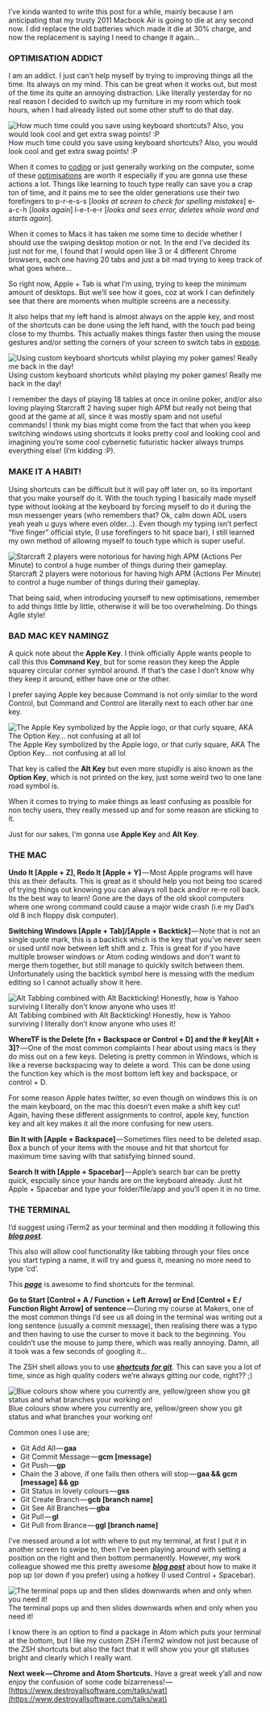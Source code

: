 I’ve kinda wanted to write this post for a while, mainly because I am anticipating that my trusty 2011 Macbook Air is going to die at any second now. I did replace the old batteries which made it die at 30% charge, and now the replacement is saying I need to change it again…

### **OPTIMISATION ADDICT**

I am an addict. I just can’t help myself by trying to improving things all the time. Its always on my mind. This can be great when it works out, but most of the time its quite an annoying distraction. Like literally yesterday for no real reason I decided to switch up my furniture in my room which took hours, when I had already listed out some other stuff to do that day.

![How much time could you save using keyboard shortcuts? Also, you would look cool and get extra swag points! :P](https://cdn-images-1.medium.com/max/800/0*GCZ34ZEIf8KIiwP9.jpg)
How much time could you save using keyboard shortcuts? Also, you would look cool and get extra swag points! :P

When it comes to [coding](https://hackernoon.com/tagged/coding) or just generally working on the computer, some of these [optimisations](https://hackernoon.com/tagged/optimisations) are worth it especially if you are gonna use these actions a lot. Things like learning to touch type really can save you a crap ton of time, and it pains me to see the older generations use their two forefingers to p-r-e-s-s \[_looks at screen to check for spelling mistakes_\] e-a-c-h \[_looks again_\] l-e-t-e-r \[_looks and sees error, deletes whole word and starts again_\].

When it comes to Macs it has taken me some time to decide whether I should use the swiping desktop motion or not. In the end I’ve decided its just not for me, I found that I would open like 3 or 4 different Chrome browsers, each one having 20 tabs and just a bit mad trying to keep track of what goes where…

So right now, Apple + Tab is what I’m using, trying to keep the minimum amount of desktops. But we’ll see how it goes, coz at work I can definitely see that there are moments when multiple screens are a necessity.

It also helps that my left hand is almost always on the apple key, and most of the shortcuts can be done using the left hand, with the touch pad being close to my thumbs. This actually makes things faster then using the mouse gestures and/or setting the corners of your screen to switch tabs in [expose](https://support.apple.com/en-gb/HT201741).

![Using custom keyboard shortcuts whilst playing my poker games! Really me back in the day!](https://cdn-images-1.medium.com/max/800/0*gYJ5sAXjwSlkc7Nl.gif)
Using custom keyboard shortcuts whilst playing my poker games! Really me back in the day!

I remember the days of playing 18 tables at once in online poker, and/or also loving playing Starcraft 2 having super high APM but really not being that good at the game at all, since it was mostly spam and not useful commands! I think my bias might come from the fact that when you keep switching windows using shortcuts it looks pretty cool and looking cool and imagining you’re some cool cybernetic futuristic hacker always trumps everything else! (I’m kidding :P).

### **MAKE IT A HABIT!**

Using shortcuts can be difficult but it will pay off later on, so its important that you make yourself do it. With the touch typing I basically made myself type without looking at the keyboard by forcing myself to do it during the msn messenger years (who remembers that? Ok, calm down AOL users yeah yeah u guys where even older…). Even though my typing isn’t perfect “five finger” official style, (I use forefingers to hit space bar), I still learned my own method of allowing myself to touch type which is super useful.

![Starcraft 2 players were notorious for having high APM (Actions Per Minute) to control a huge number of things during their gameplay.](https://cdn-images-1.medium.com/max/800/0*FZL1c6OlOURX-ga8.gif)
Starcraft 2 players were notorious for having high APM (Actions Per Minute) to control a huge number of things during their gameplay.

That being said, when introducing yourself to new optimisations, remember to add things little by little, otherwise it will be too overwhelming. Do things Agile style!

### **BAD MAC KEY NAMINGZ**

A quick note about the **Apple Key**. I think officially Apple wants people to call this this **Command Key**, but for some reason they keep the Apple squarey circular corner symbol around. If that’s the case I don’t know why they keep it around, either have one or the other.

I prefer saying Apple key because Command is not only similar to the word Control, but Command and Control are literally next to each other bar one key.

![The Apple Key symbolized by the Apple logo, or that curly square, AKA The Option Key… not confusing at all lol](https://cdn-images-1.medium.com/max/800/0*LKEQ4vgQbWsot-Sy.jpg)
The Apple Key symbolized by the Apple logo, or that curly square, AKA The Option Key… not confusing at all lol

That key is called the **Alt Key** but even more stupidly is also known as the **Option Key**, which is not printed on the key, just some weird two to one lane road symbol is.

When it comes to trying to make things as least confusing as possible for non techy users, they really messed up and for some reason are sticking to it.

Just for our sakes, I’m gonna use **Apple Key** and **Alt Key**.

### **THE MAC**

**Undo It \[Apple + Z\], Redo It \[Apple + Y\]** — Most Apple programs will have this as their defaults. This is great as it should help you not being too scared of trying things out knowing you can always roll back and/or re-re roll back. Its the best way to learn! Gone are the days of the old skool computers where one wrong command could cause a major wide crash (i.e my Dad’s old 8 inch floppy disk computer).

**Switching Windows \[Apple + Tab\]/\[Apple + Backtick\]** — Note that is not an single quote mark, this is a backtick which is the key that you've never seen or used until now between left shift and z. This is great for if you have multiple browser windows or Atom coding windows and don't want to merge them together, but still manage to quickly switch between them. Unfortunately using the backtick symbol here is messing with the medium editing so I cannot actually show it here.

![Alt Tabbing combined with Alt Backticking! Honestly, how is Yahoo surviving I literally don’t know anyone who uses it!](https://cdn-images-1.medium.com/max/800/0*Jt69FZ44jKb32hle.gif)
Alt Tabbing combined with Alt Backticking! Honestly, how is Yahoo surviving I literally don’t know anyone who uses it!

**WhereTF is the Delete \[fn + Backspace or Control + D\] and the # key\[Alt + 3\]?** — One of the most common complaints I hear about using macs is they do miss out on a few keys. Deleting is pretty common in Windows, which is like a reverse backspacing way to delete a word. This can be done using the function key which is the most bottom left key and backspace, or control + D.

For some reason Apple hates twitter, so even though on windows this is on the main keyboard, on the mac this doesn’t even make a shift key cut! Again, having these different assignments to control, apple key, function key and alt key makes it all the more confusing for new users.

**Bin It with \[Apple + Backspace\]** — Sometimes files need to be deleted asap. Box a bunch of your items with the mouse and hit that shortcut for maximum time saving with that satisfying binned sound.

**Search It with \[Apple + Spacebar\]** — Apple’s search bar can be pretty quick, espcially since your hands are on the keyboard already. Just hit Apple + Spacebar and type your folder/file/app and you’ll open it in no time.

### **THE TERMINAL**

I’d suggest using iTerm2 as your terminal and then modding it following this [**_blog post_**](http://jilles.me/badassify-your-terminal-and-shell/).

This also will allow cool functionality like tabbing through your files once you start typing a name, it will try and guess it, meaning no more need to type ‘cd’.

This [**_page_**](https://github.com/0nn0/terminal-mac-cheatsheet) is awesome to find shortcuts for the terminal.

**Go to Start \[Control + A / Function + Left Arrow\] or End \[Control + E / Function Right Arrow\] of sentence** — During my course at Makers, one of the most common things I’d see us all doing in the terminal was writing out a long sentence (usually a commit message), then realising there was a typo and then having to use the curser to move it back to the beginning. You couldn’t use the mouse to jump there, which was really annoying. Damn, all it took was a few seconds of googling it…

The ZSH shell allows you to use [**_shortcuts for git_**](https://github.com/robbyrussell/oh-my-zsh/wiki/Cheatsheet). This can save you a lot of time, since as high quality coders we’re always gitting our code, right?? ;)

![Blue colours show where you currently are, yellow/green show you git status and what branches your working on!](https://cdn-images-1.medium.com/max/800/0*OS01AvMMyq8cA9Wt.png)
Blue colours show where you currently are, yellow/green show you git status and what branches your working on!

Common ones I use are;

*   Git Add All — **gaa**
*   Git Commit Message — **gcm \[message\]**
*   Git Push — **gp**
*   Chain the 3 above, if one fails then others will stop — **gaa && gcm \[message\] && gp**
*   Git Status in lovely colours — **gss**
*   Git Create Branch — **gcb \[branch name\]**
*   Git See All Branches — **gba**
*   Git Pull — **gl**
*   Git Pull from Brance — **ggl \[branch name\]**

I’ve messed around a lot with where to put my terminal, at first I put it in another screen to swipe to, then I’ve been playing around with setting a position on the right and then bottom permanently. However, my work colleague showed me this pretty awesome [**_blog post_**](https://marcjenkins.co.uk/drop-down-terminal-with-iterm2/) about how to make it pop up (or down if you prefer) using a hotkey (I used Control + Spacebar).

![The terminal pops up and then slides downwards when and only when you need it!](https://cdn-images-1.medium.com/max/800/0*hITRZjNd1F1VqqiG.gif)
The terminal pops up and then slides downwards when and only when you need it!

I know there is an option to find a package in Atom which puts your terminal at the bottom, but I like my custom ZSH iTerm2 window not just because of the ZSH shortcuts but also the fact that it will show you your git statuses bright and clearly which I really want.

**Next week** **— Chrome and Atom Shortcuts.** Have a great week y’all and now enjoy the confusion of some code bizarreness! — [https://www.destroyallsoftware.com/talks/wat](https://www.destroyallsoftware.com/talks/wat)